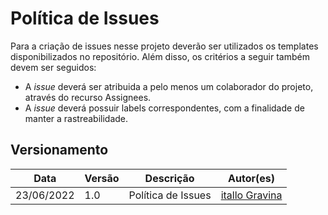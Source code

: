 # Política de Issues

Para a criação de issues nesse projeto deverão ser utilizados os templates disponibilizados no repositório. Além disso, os critérios a seguir também devem ser seguidos:  
- A _issue_ deverá ser atribuida a pelo menos um colaborador do projeto, através do recurso Assignees.
- A _issue_ deverá possuir labels correspondentes, com a finalidade de manter a rastreabilidade.

## Versionamento

| Data | Versão | Descrição | Autor(es) |
|------|------|------|------|
|23/06/2022|1.0|Política de Issues|[itallo Gravina](https://github.com/itallogravina)|
